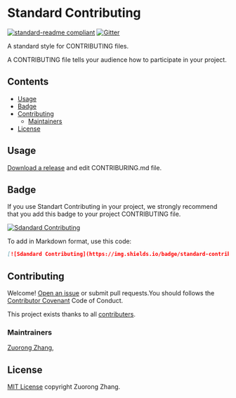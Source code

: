 # Standard Contributing

[![standard-readme compliant](https://img.shields.io/badge/readme%20style-standard-brightgreen.svg?style=flat-square)](https://github.com/RichardLitt/standard-readme) [![Gitter](https://badges.gitter.im/standard-contributing/community.svg)](https://gitter.im/standard-contributing/community?utm_source=badge&utm_medium=badge&utm_campaign=pr-badge)


A standard style for CONTRIBUTING files.

A CONTRIBUTING file tells your audience how to participate in your project.

## Contents

- [Usage](#usage)
- [Badge](#badge)
- [Contributing](#contributing)
	- [Maintainers](#maintainers)
- [License](#license)

## Usage

[Download a release](https://github.com/zrzjohn/standard-contributing/releases) and edit CONTRIBURING.md file.

## Badge

If you use Standart Contributing in your project, we strongly recommend that you add this badge to your project CONTRIBUTING file.

[![Sdandard Contributing](https://img.shields.io/badge/standard-contributing-orange)](https://github.com/zrzjohn/standard-contributing)

To add in Markdown format, use this code:

```markdown
[![Sdandard Contributing](https://img.shields.io/badge/standard-contributing-orange)](https://github.com/zrzjohn/standard-contributing) [![Join the chat at https://gitter.im/standard-contributing/community](https://badges.gitter.im/standard-contributing/community.svg)](https://gitter.im/standard-contributing/community?utm_source=badge&utm_medium=badge&utm_campaign=pr-badge&utm_content=badge)
```

## Contributing

Welcome! [Open an issue](https://github.com/zrzjohn/standard-contributing/issues/new) or submit pull requests.You should follows the [Contributor Covenant](https://www.contributor-covenant.org/version/2/0/code_of_conduct/) Code of Conduct.

This project exists thanks to all [contributers](https://github.com/zrzjohn/standard-contributing/graphs/contributors).

### Maintrainers

[Zuorong Zhang](https://github.com/zrzjohn), 

## License

[MIT License](https://github.com/zrzjohn/standard-contributing/blob/master/LICENSE) copyright Zuorong Zhang. 
